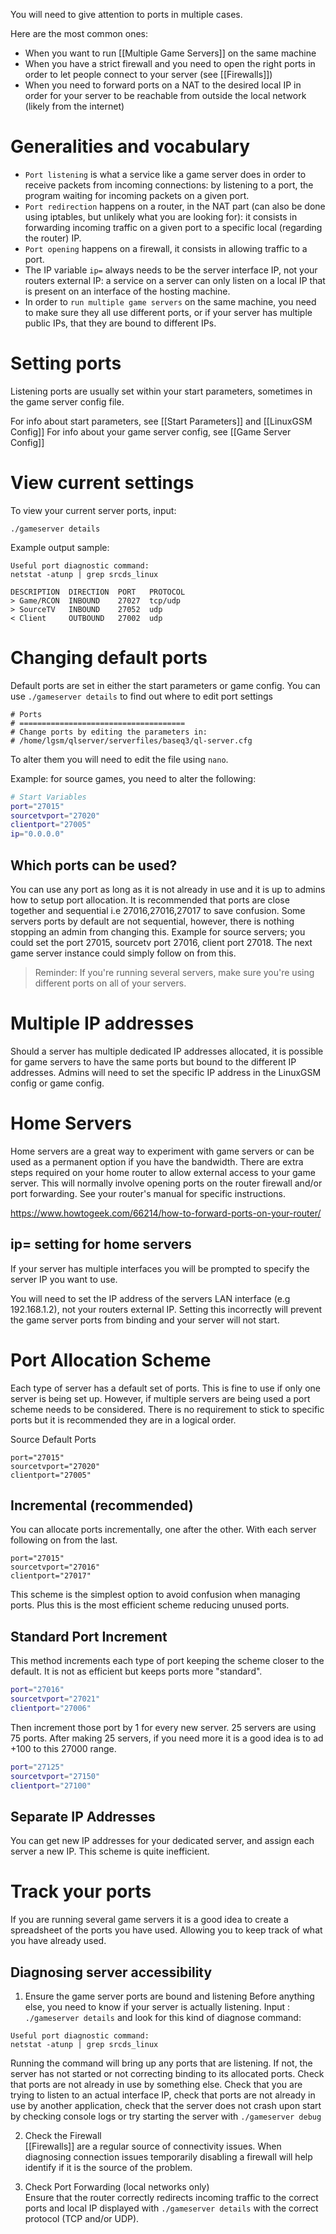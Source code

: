 You will need to give attention to ports in multiple cases.  

Here are the most common ones:
* When you want to run [[Multiple Game Servers]] on the same machine
* When you have a strict firewall and you need to open the right ports in order to let people connect to your server (see [[Firewalls]])
* When you need to forward ports on a NAT to the desired local IP in order for your server to be reachable from outside the local network (likely from the internet)

# Generalities and vocabulary
 
* `Port listening` is what a service like a game server does in order to receive packets from incoming connections: by listening to a port, the program waiting for incoming packets on a given port.
* `Port redirection` happens on a router, in the NAT part (can also be done using iptables, but unlikely what you are looking for): it consists in forwarding incoming traffic on a given port to a specific local (regarding the router) IP.
* `Port opening` happens on a firewall, it consists in allowing traffic to a port.
* The IP variable `ip=` always needs to be the server interface IP, not your routers external IP: a service on a server can only listen on a local IP that is present on an interface of the hosting machine.
* In order to `run multiple game servers` on the same machine, you need to make sure they all use different ports, or if your server has multiple public IPs, that they are bound to different IPs.

# Setting ports
Listening ports are usually set within your start parameters, sometimes in the game server config file.  

For info about start parameters, see [[Start Parameters]] and [[LinuxGSM Config]]
For info about your game server config, see [[Game Server Config]]

# View current settings

To view your current server ports, input: 

`./gameserver details`

Example output sample:

````
Useful port diagnostic command:
netstat -atunp | grep srcds_linux

DESCRIPTION  DIRECTION  PORT   PROTOCOL
> Game/RCON  INBOUND    27027  tcp/udp
> SourceTV   INBOUND    27052  udp
< Client     OUTBOUND   27002  udp
````

# Changing default ports

Default ports are set in either the start parameters or game config. 
You can use `./gameserver details` to find out where to edit port settings

	# Ports
	# =====================================
	# Change ports by editing the parameters in:
	# /home/lgsm/qlserver/serverfiles/baseq3/ql-server.cfg

To alter them you will need to edit the file using `nano`.

Example: for source games, you need to alter the following: 
````bash
# Start Variables
port="27015"
sourcetvport="27020"
clientport="27005"
ip="0.0.0.0"
````

## Which ports can be used?

You can use any port as long as it is not already in use and it is up to admins how to setup port allocation. It is recommended that ports are close together and sequential i.e 27016,27016,27017 to save confusion. Some servers ports by default are not sequential, however, there is nothing stopping an admin from changing this. Example for source servers; you could set the port 27015, sourcetv port 27016, client port 27018. The next game server instance could simply follow on from this.

>Reminder: If you're running several servers, make sure you're using different ports on all of your servers.

# Multiple IP addresses
Should a server has multiple dedicated IP addresses allocated, it is possible for game servers to have the same ports but bound to the different IP addresses. Admins will need to set the specific IP address in the LinuxGSM config or game config.

# Home Servers
Home servers are a great way to experiment with game servers or can be used as a permanent option if you have the bandwidth. There are extra steps required on your home router to allow external access to your game server. This will normally involve opening ports on the router firewall and/or port forwarding. See your router's manual for specific instructions.

https://www.howtogeek.com/66214/how-to-forward-ports-on-your-router/

## ip= setting for home servers
If your server has multiple interfaces you will be prompted to specify the server IP you want to use.

You will need to set the IP address of the servers LAN interface (e.g 192.168.1.2), not your routers external IP. Setting this incorrectly will prevent the game server ports from binding and your server will not start.

# Port Allocation Scheme
Each type of server has a default set of ports. This is fine to use if only one server is being set up. However, if multiple servers are being used a port scheme needs to be considered. There is no requirement to stick to specific ports but it is recommended they are in a logical order. 

Source Default Ports

    port="27015"
    sourcetvport="27020"
    clientport="27005"

## Incremental (recommended)

You can allocate ports incrementally, one after the other. With each server following on from the last.

    port="27015"
    sourcetvport="27016"
    clientport="27017"

This scheme is the simplest option to avoid confusion when managing ports. Plus this is the most efficient scheme reducing unused ports.

## Standard Port Increment

This method increments each type of port keeping the scheme closer to the default. It is not as efficient but keeps ports more "standard". 

````bash
port="27016"
sourcetvport="27021"
clientport="27006"
````

Then increment those port by 1 for every new server. 25 servers are using 75 ports. After making 25 servers, if you need more it is a good idea is to ad +100 to this 27000 range.

````bash
port="27125"
sourcetvport="27150"
clientport="27100"
````

## Separate IP Addresses

You can get new IP addresses for your dedicated server, and assign each server a new IP. This scheme is quite inefficient.

# Track your ports
If you are running several game servers it is a good idea to create a spreadsheet of the ports you have used. Allowing you to keep track of what you have already used.

## Diagnosing server accessibility

1) Ensure the game server ports are bound and listening
Before anything else, you need to know if your server is actually listening.
Input : `./gameserver details` and look for this kind of diagnose command:
````
Useful port diagnostic command:
netstat -atunp | grep srcds_linux
````
Running the command will bring up any ports that are listening. If not, the server has not started or not correcting binding to its allocated ports. Check that ports are not already in use by something else. Check that you are trying to listen to an actual interface IP, check that ports are not already in use by another application, check that the server does not crash upon start by checking console logs or try starting the server with `./gameserver debug`

2) Check the Firewall  
[[Firewalls]] are a regular source of connectivity issues. When diagnosing connection issues temporarily disabling a firewall will help identify if it is the source of the problem.

3) Check Port Forwarding (local networks only)  
Ensure that the router correctly redirects incoming traffic to the correct ports and local IP displayed with `./gameserver details` with the correct protocol (TCP and/or UDP).